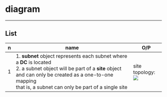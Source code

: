 # diagram

---

## List
|n|name|O/P|
|-|----|---|
|1|1. **subnet** object represents each subnet where a **DC** is located<br/>2. a subnet object will be part of a **site** object and can only be created as a one-to-one mapping<br/>that is, a subnet can only be part of a single site|site topology:<br/><img src="https://i.imgur.com/wMBH0Kh.png">|
